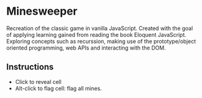 # Minesweeper

Recreation of the classic game in vanilla JavaScript. Created with the goal of applying learning gained from reading the book Eloquent JavaScript. Exploring concepts such as recurssion, making use of the prototype/object oriented programming, web APIs and interacting with the DOM.

## Instructions
- Click to reveal cell
- Alt-click to flag cell: flag all mines.
